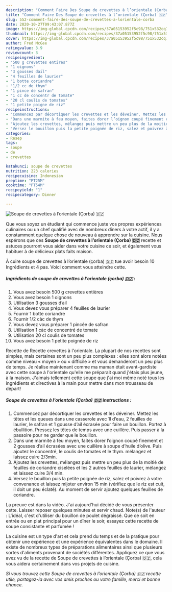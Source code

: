 ```yaml
---
description: "Comment Faire Des Soupe de crevettes à l’orientale (Çorba) 🇩🇿"
title: "Comment Faire Des Soupe de crevettes à l’orientale (Çorba) 🇩🇿"
slug: 552-comment-faire-des-soupe-de-crevettes-a-lorientale-corba
date: 2020-10-27T09:43:07.877Z
image: https://img-global.cpcdn.com/recipes/37a05153952f5c98/751x532cq70/soupe-de-crevettes-a-lorientale-corba-🇩🇿-photo-principale-de-la-recette.jpg
thumbnail: https://img-global.cpcdn.com/recipes/37a05153952f5c98/751x532cq70/soupe-de-crevettes-a-lorientale-corba-🇩🇿-photo-principale-de-la-recette.jpg
cover: https://img-global.cpcdn.com/recipes/37a05153952f5c98/751x532cq70/soupe-de-crevettes-a-lorientale-corba-🇩🇿-photo-principale-de-la-recette.jpg
author: Fred McGee
ratingvalue: 3.9
reviewcount: 3
recipeingredient:
- "500 g crevettes entires"
- "1 oignons"
- "3 gousses dail"
- "4 feuilles de laurier"
- "1 botte coriandre"
- "1/2 cc de thym"
- "1 pince de safran"
- "1 cc de concentr de tomate"
- "20 cl coulis de tomates"
- "1 petite poigne de riz"
recipeinstructions:
- "Commencez par décortiquer les crevettes et les déveiner. Mettez les têtes et les queues dans une casserole avec 1l d’eau, 2 feuilles de laurier, le safran et 1 gousse d’ail écrasée pour faire un bouillon. Portez à ébullition. Pressez les têtes de temps avec une cuillère. Puis passer à la passoire pour ne garder que le bouillon."
- "Dans une marmite à feu moyen, faites dorer l’oignon coupé finement et 2 gousses d’ail écrasées avec une cuillère à soupe d’huile d’olive. Puis ajoutez le concentré, le coulis de tomates et le thym. mélangez et laissez cuire 2/3min."
- "Ajoutez les crevettes, mélangez puis mettre un peu plus de la moitié de feuilles de coriandre ciselées et les 2 autres feuilles de laurier, mélangez et laissez cuire 3/4 min."
- "Versez le bouillon puis la petite poignée de riz, salez et poivrez à votre convenance et laissez mijoter environ 15 min (vérifiez que le riz est cuit, il doit un peu éclaté). Au moment de servir ajoutez quelques feuilles de coriandre."
categories:
- Resep
tags:
- soupe
- de
- crevettes

katakunci: soupe de crevettes 
nutrition: 223 calories
recipecuisine: Indonesian
preptime: "PT25M"
cooktime: "PT54M"
recipeyield: "1"
recipecategory: Dinner

---
```



![Soupe de crevettes à l’orientale (Çorba) 🇩🇿](https://img-global.cpcdn.com/recipes/37a05153952f5c98/751x532cq70/soupe-de-crevettes-a-lorientale-corba-🇩🇿-photo-principale-de-la-recette.jpg)

Que vous soyez un étudiant qui commence juste vos propres expériences culinaires ou un chef qualifié avec de nombreux dîners à votre actif, il y a constamment quelque chose de nouveau à apprendre sur la cuisine. Nous espérons que ces <strong> Soupe de crevettes à l’orientale (Çorba) 🇩🇿 </strong> recette et astuces pourront vous aider dans votre cuisine ce soir, et également vous habituer à de délicieux plats faits maison.

<!--inarticleads1-->

À cuire soupe de crevettes à l’orientale (çorba) 🇩🇿 tue avoir besoin 10 Ingrédients et 4 pas. Voici comment vous atteindre cette.

##### Ingrédients de soupe de crevettes à l’orientale (çorba) 🇩🇿 :

1. Vous avez besoin 500 g crevettes entières
1. Vous avez besoin 1 oignons
1. Utilisation 3 gousses d’ail
1. Vous devez vous préparer 4 feuilles de laurier
1. Fournir 1 botte coriandre
1. Fournir 1/2 càc de thym
1. Vous devez vous préparer 1 pincée de safran
1. Utilisation 1 càc de concentré de tomate
1. Utilisation 20 cl coulis de tomates
1. Vous avez besoin 1 petite poignée de riz


Recette de Recette crevettes à l&#39;orientale. La plupart de nos recettes sont simples, mais certaines sont un peu plus complexes : elles sont alors notées comme niveau « moyen » ou « difficile » et vous demanderont un peu plus de temps. Je réalise maintenant comme ma maman était avant-gardiste avec cette soupe à l&#39;orientale qu&#39;elle me préparait quand j&#39;étais plus jeune, à la maison. J&#39;aimais tellement cette soupe que j&#39;ai moi même noté tous les ingrédients et directives à la main pour mettre dans mon trousseau de départ! 

<!--inarticleads2-->

##### Soupe de crevettes à l’orientale (Çorba) 🇩🇿 instructions :

1. Commencez par décortiquer les crevettes et les déveiner. Mettez les têtes et les queues dans une casserole avec 1l d’eau, 2 feuilles de laurier, le safran et 1 gousse d’ail écrasée pour faire un bouillon. Portez à ébullition. Pressez les têtes de temps avec une cuillère. Puis passer à la passoire pour ne garder que le bouillon.
1. Dans une marmite à feu moyen, faites dorer l’oignon coupé finement et 2 gousses d’ail écrasées avec une cuillère à soupe d’huile d’olive. Puis ajoutez le concentré, le coulis de tomates et le thym. mélangez et laissez cuire 2/3min.
1. Ajoutez les crevettes, mélangez puis mettre un peu plus de la moitié de feuilles de coriandre ciselées et les 2 autres feuilles de laurier, mélangez et laissez cuire 3/4 min.
1. Versez le bouillon puis la petite poignée de riz, salez et poivrez à votre convenance et laissez mijoter environ 15 min (vérifiez que le riz est cuit, il doit un peu éclaté). Au moment de servir ajoutez quelques feuilles de coriandre.


La preuve est dans la vidéo. J&#39;ai aujourd&#39;hui décidé de vous présenter cette. Laisser reposer quelques minutes et servir chaud. Note(s) de l&#39;auteur : L&#39;idéal, c&#39;est d&#39;utiliser du bouillon de poulet dégraissé. Que ce soit en entrée ou en plat principal pour un dîner le soir, essayez cette recette de soupe consistante et parfumée ! 

<!--inarticleads1-->

<p>
La cuisine est un type d'art et cela prend du temps et de la pratique pour obtenir une expérience et une expérience équivalentes dans le domaine. Il existe de nombreux types de préparations alimentaires ainsi que plusieurs sortes d'aliments provenant de sociétés différentes. Appliquez ce que vous avez vu de la recette de Soupe de crevettes à l’orientale (Çorba) 🇩🇿, cela vous aidera certainement dans vos projets de cuisine.
</p>

<p>
<i>Si vous trouvez cette Soupe de crevettes à l’orientale (Çorba) 🇩🇿 recette utile, partagez-la avec vos amis proches ou votre famille, merci et bonne chance.</i>
</p>
